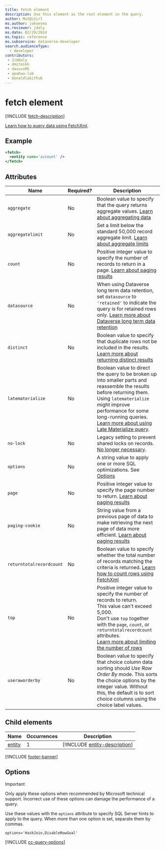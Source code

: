 ```yaml
---
title: fetch element
description: Use this element as the root element in the query.
author: MsSQLGirl
ms.author: jukoesma
ms.reviewer: jdaly
ms.date: 02/29/2024
ms.topic: reference
ms.subservice: dataverse-developer
search.audienceType: 
  - developer
contributors:
 - JimDaly
 - dmitmikh
 - dasussMS
 - apahwa-lab
 - DonaldlaGithub
---
```

# fetch element

[!INCLUDE [fetch-description](includes/fetch-description.md)]

[Learn how to query data using FetchXml](../overview.md).

## Example

```xml
<fetch>
  <entity name='account' />
</fetch>
```


## Attributes

|Name|Required?|Description|
|---------|---------|---------|
|`aggregate`|No|Boolean value to specify that the query returns aggregate values. [Learn about aggregating data](../aggregate-data.md)|
|`aggregatelimit`|No|Set a limit below the standard 50,000  record aggregate limit. [Learn about aggregate limits](../aggregate-data.md#limitations) |
|`count`|No|Positive integer value to specify the number of records to return in a page. [Learn about paging results](../page-results.md) |
|`datasource`|No|When using Dataverse long term data retention, set `datasource` to `'retained'` to indicate the query is for retained rows only. [Learn more about Dataverse long term data retention](../../../../maker/data-platform/data-retention-overview.md)|
|`distinct`|No|Boolean value to specify that duplicate rows not be included in the results. [Learn more about returning distinct results](../overview.md#return-distinct-results)|
|`latematerialize`|No|Boolean value to direct the query to be broken up into smaller parts and reassemble the results before returning them. Using `latematerialize` might improve performance for some long-running queries. [Learn more about using Late Materialize query](../optimize-performance.md#late-materialize-query). |
|`no-lock`|No|Legacy setting to prevent shared locks on records. [No longer necessary](../optimize-performance.md#no-lock). |
|`options`|No|A string value to apply one or more SQL optimizations. See [Options](#options)|
|`page`|No|Positive integer value to specify the page number to return. [Learn about paging results](../page-results.md)|
|`paging-cookie`|No|String value from a previous page of data to make retrieving the next page of data more efficient. [Learn about paging results](../page-results.md) |
|`returntotalrecordcount`|No|Boolean value to specify whether the total number of records matching the criteria is returned. [Learn how to count rows using FetchXml](../count-rows.md)|
|`top`|No|Positive integer value to specify the number of records to return.<br />This value can't exceed 5,000.<br />Don't use `top` together with the `page`, `count`, or `returntotalrecordcount` attributes.<br />[Learn more about limiting the number of rows](../overview.md#limit-the-number-of-rows)|
|`useraworderby`|No|Boolean value to specify that choice column data sorting should *Use Raw Order By* mode. This sorts the choice options by the integer value. Without this, the default is to sort choice columns using the choice label values. |

## Child elements

|Name|Occurrences|Description|
|---------|---------|---------|
|[entity](entity.md)|1|[!INCLUDE [entity-description](includes/entity-description.md)]|

[!INCLUDE [footer-banner](../../../../includes/footer-banner.md)]

## Options

> [!IMPORTANT]
> Only apply these options when recommended by Microsoft technical support. Incorrect use of these options can damage the performance of a query.

Use these values with the `options` attribute to specify SQL Server hints to apply to the query. When more than one option is set, separate them by commas.

```text
options='HashJoin,DisableRowGoal'
```

[!INCLUDE [cc-query-options](../../includes/cc-query-options.md)]



